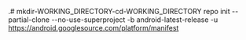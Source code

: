 .# mkdir-WORKING_DIRECTORY-cd-WORKING_DIRECTORY
repo init --partial-clone --no-use-superproject -b android-latest-release -u https://android.googlesource.com/platform/manifest
